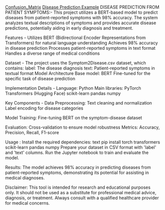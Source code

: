 [Confusion_Matrix](https://github.com/Abhiudai12/Internship1/blob/main/confusion_matrix.png)
[Disease Prediction Example](intern_disease.png)
DISEASE PREDICTION FROM PATIENT SYMPTOMS:- 
This project utilizes a BERT-based model to predict diseases from patient-reported symptoms with 98% accuracy.
The system analyzes textual descriptions of symptoms and provides accurate disease predictions, potentially aiding in early diagnosis and treatment.

Features -
Utilizes BERT (Bidirectional Encoder Representations from Transformers) for natural language understanding
Achieves 98% accuracy in disease prediction
Processes patient-reported symptoms in text format
Handles a diverse range of medical conditions

Dataset -
The project uses the Symptom2Disease.csv dataset, which contains:
label: The disease diagnosis
text: Patient-reported symptoms in textual format
Model Architecture
Base model: BERT
Fine-tuned for the specific task of disease prediction

Implementation Details -
Language: Python
Main libraries:
PyTorch
Transformers (Hugging Face)
scikit-learn
pandas
numpy

Key Components -
Data Preprocessing:
Text cleaning and normalization
Label encoding for disease categories

Model Training:
Fine-tuning BERT on the symptom-disease dataset

Evaluation:
Cross-validation to ensure model robustness
Metrics: Accuracy, Precision, Recall, F1-score

Usage :
Install the required dependencies:
text
pip install torch transformers scikit-learn pandas numpy
Prepare your dataset in CSV format with 'label' and 'text' columns.
Run the Jupyter notebook to train and evaluate the model.

Results:
The model achieves 98% accuracy in predicting diseases from patient-reported symptoms, demonstrating its potential for assisting in medical diagnoses.

Disclaimer:
This tool is intended for research and educational purposes only. 
It should not be used as a substitute for professional medical advice, diagnosis, or treatment. 
Always consult with a qualified healthcare provider for medical concerns.

